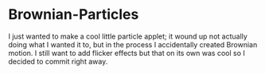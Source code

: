 # Brownian-Particles

I just wanted to make a cool little particle applet; it wound up not actually doing what I wanted it to,
but in the process I accidentally created Brownian motion. I still want to add flicker effects but that 
on its own was cool so I decided to commit right away.
